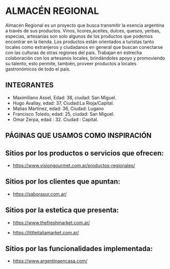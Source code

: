 # ALMACÉN REGIONAL

Almacén Regional es un proyecto que busca transmitir la esencia argentina a través de sus productos. Vinos, licores,aceites, dulces, quesos, yerbas, especias, artesanías son solo algunos de los productos que podemos encontrar en la tienda.
Los productos están orientados a turistas tanto locales como extranjeros y ciudadanos en general que buscan conectarse con las culturas de otras regiones del país.
Trabajan en estrecha colaboración con los artesanos locales, brindándoles apoyo y promoviendo su talento, esto permite, también, proveer productos a locales gastronómicos de todo el país.

## INTEGRANTES

- Maximiliano Assel, Edad: 38, ciudad: San Miguel.
- Hugo Avallay, edad: 37, Ciudad:La Rioja/Capital.
- Matias Martinez, edad: 36, Ciudad: Lugano
- Francisco Toledo, edad: 25, ciudad: San Miguel.
- Omar Zerpa, edad : 32. Ciudad : Capital.


## PÁGINAS QUE USAMOS COMO INSPIRACIÓN

## Sitios por los productos o servicios que ofrecen:

- https://www.visiongourmet.com.ar/productos-regionales/


## Sitios por los clientes que apuntan:

- https://saborasur.com.ar/


## Sitios por la estetica que presenta:

- https://www.thefreshmarket.com.ar/

- https://littleitaliamarket.com.ar/

## Sitios por las funcionalidades implementada:

- https://www.argentinaencasa.com/

